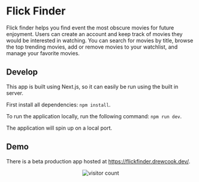 # Flick Finder

Flick finder helps you find event the most obscure movies for future enjoyment. Users can create an account and keep track of movies they would be interested in watching. You can search for movies by title, browse the top trending movies, add or remove movies to your watchlist, and manage your favorite movies.

## Develop

This app is built using Next.js, so it can easily be run using the built in server.

First install all dependencies: `npm install`.

To run the application locally, run the following command: `npm run dev`.

The application will spin up on a local port.

## Demo

There is a beta production app hosted at https://flickfinder.drewcook.dev/.

<p align="center">
 <img src="https://visitor-badge.glitch.me/badge?page_id=drewcook.flick-finder" alt="visitor count"/>
</p>
